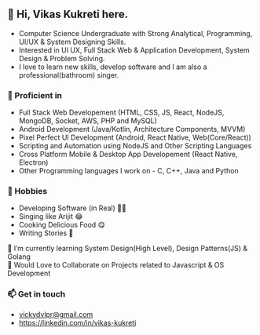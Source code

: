 ## 👋 Hi, Vikas Kukreti here.
- Computer Science Undergraduate with Strong Analytical, Programming, UI/UX & System Designing Skills. 
- Interested in UI UX, Full Stack Web & Application Development, System Design & Problem Solving.
- I love to learn new skills, develop software and I am also a professional(bathroom) singer.

### 💪 Proficient in
- Full Stack Web Developement (HTML, CSS, JS, React, NodeJS, MongoDB, Socket, AWS, PHP and MySQL)
- Android Development (Java/Kotlin, Architecture Components, MVVM)
- Pixel Perfect UI Development (Android, React Native, Web(Core/React))
- Scripting and Automation using NodeJS and Other Scripting Languages 
- Cross Platform Mobile & Desktop App Developement (React Native, Electron)
- Other Programming languages I work on - C, C++, Java and Python

### 🌱 Hobbies
- Developing Software (in Real) 👨‍💻
- Singing like Arijit 😂
- Cooking Delicious Food 😋
- Writing Stories 📝


🌱 I’m currently learning System Design(High Level), Design Patterns(JS) & Golang<br/>
🤝 Would Love to Collaborate on Projects related to Javascript & OS Development

### 📫 Get in touch 
- vickydvlpr@gmail.com
- https://linkedin.com/in/vikas-kukreti

